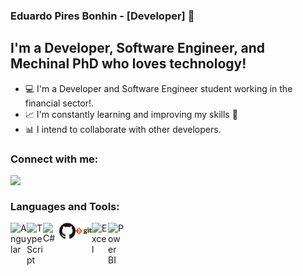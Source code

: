 ### Eduardo Pires Bonhin - [Developer] 👋

## I'm a Developer, Software Engineer, and Mechinal PhD who loves technology!

- 💻 I'm a Developer and Software Engineer student working in the financial sector!.
- 📈 I'm constantly learning and improving my skills 🤣
- 📊 I intend to collaborate with other developers.


### Connect with me:

[<img align="left"  width="22px" src="https://cdn.jsdelivr.net/npm/simple-icons@3.4.0/icons/linkedin.svg" />](https://www.linkedin.com/in/eduardo-pires-bonhin-ab6488195/)


<br />

### Languages and Tools:

<img align="left" alt="Angular" width="26px" src="https://w1.pngwing.com/pngs/385/9/png-transparent-angular-red-getting-started-with-angular-rxjs-debugging-progressive-web-apps-singlepage-application-web-application-software-framework-thumbnail.png" />

<img align="left" alt="TypeScript" width="26px" src="https://cdn-icons-png.flaticon.com/512/919/919832.png" />

<img align="left" alt="C#" width="26px" src="https://iconape.com/wp-content/png_logo_vector/c.png" />

<img align="left" alt="GitHub" width="26px" src="https://raw.githubusercontent.com/github/explore/78df643247d429f6cc873026c0622819ad797942/topics/github/github.png" />

<img align="left" alt="Git" width="26px" src="https://raw.githubusercontent.com/github/explore/80688e429a7d4ef2fca1e82350fe8e3517d3494d/topics/git/git.png" />

<img align="left" alt="Excel" width="26px" src="https://imagensemoldes.com.br/wp-content/uploads/2020/09/%C3%8Dcone-Logo-Excel-PNG.png" />

<img align="left" alt="Power BI" width="26px" src="https://user-images.githubusercontent.com/71708626/110930907-702e6d80-8308-11eb-8b03-9c4ad447bcf8.png" />

<br />
<br />
